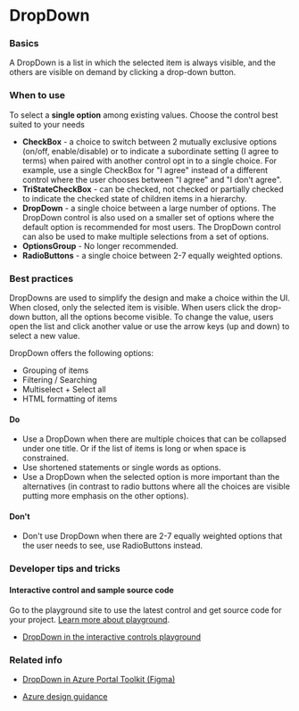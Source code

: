﻿# DropDown

 
<a name="basics"></a>
### Basics
A DropDown is a list in which the selected item is always visible, and the others are visible on demand by clicking a drop-down button. 



<!-- TODO get an IMAGE to embed here -->

<!-- TODO get an SAMPLE CODE to embed here -->

 
<a name="when-to-use"></a>
### When to use
To select a **single option** among existing values.  Choose the control best suited to your needs
* **CheckBox** - a choice to switch between 2 mutually exclusive options (on/off, enable/disable) or to indicate a subordinate setting (I agree to terms) when paired with another control
opt in to a single choice.  For example, use a single CheckBox for "I agree" instead of a different control where the user chooses between "I agree" and "I don't agree".
* **TriStateCheckBox** - can be checked, not checked or partially checked to indicate the checked state of children items in a hierarchy.
* **DropDown** - a single choice between a large number of options.  The DropDown control is also used on a smaller set of options where the default option is recommended for most users.  The DropDown control can also be used to make multiple selections from a set of options.
* **OptionsGroup** - No longer recommended.  
* **RadioButtons** - a single choice between 2-7 equally weighted options.   



 
<a name="best-practices"></a>
### Best practices
DropDowns are used to simplify the design and make a choice within the UI. When closed, only the selected item is visible. When users click the drop-down button, all the options become visible. To change the value, users open the list and click another value or use the arrow keys (up and down) to select a new value.

DropDown offers the following options:
* Grouping of items 
* Filtering / Searching 
* Multiselect + Select all
* HTML formatting of items 

<a name="best-practices-do"></a>
#### Do

* Use a DropDown when there are multiple choices that can be collapsed under one title. Or if the list of items is long or when space is constrained.
* Use shortened statements or single words as options.
* Use a DropDown when the selected option is more important than the alternatives (in contrast to radio buttons where all the choices are visible putting more emphasis on the other options).

<a name="best-practices-don-t"></a>
#### Don&#39;t
* Don't use DropDown when there are 2-7 equally weighted options that the user needs to see, use RadioButtons instead.



 
<a name="developer-tips-and-tricks"></a>
### Developer tips and tricks



<a name="developer-tips-and-tricks-interactive-control-and-sample-source-code"></a>
#### Interactive control and sample source code
Go to the playground site to use the latest control and get source code for your project.  [Learn more about playground](./top-extensions-controls-playground.md).

*  <a href="https://ms.portal.azure.com/?Microsoft_Azure_Playground=true#blade/Microsoft_Azure_Playground/ControlsIndexBlade/DropDown_create_Playground" target="_blank">DropDown in the interactive controls playground</a>

 


 
<a name="related-info"></a>
### Related info

* <a href="https://www.figma.com/file/Bwn8rmUOYtnPRwA3JoQTBn/Azure-Portal-Toolkit?node-id=3071%3A379395" target="_blank">DropDown in Azure Portal Toolkit (Figma)</a>

* [Azure design guidance](http://aka.ms/portalfx/design)


